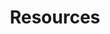 ---
title: "Resources"
weight: 15
type: docs
description: >
  Collection of standalone guides and tutorials.
---